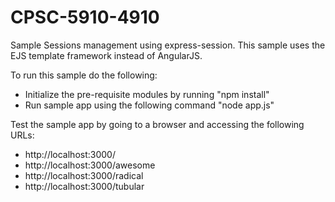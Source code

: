 # CPSC-5910-4910
Sample Sessions management using express-session.  This sample uses the EJS template framework instead of AngularJS.

To run this sample do the following:
* Initialize the pre-requisite modules by running "npm install"
* Run sample app using the following command "node app.js"

Test the sample app by going to a browser and accessing the following URLs:
* http://localhost:3000/
* http://localhost:3000/awesome
* http://localhost:3000/radical
* http://localhost:3000/tubular
